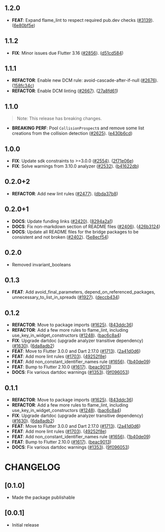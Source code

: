 ## 1.2.0

 - **FEAT**: Expand flame_lint to respect required pub.dev checks ([#3139](https://github.com/flame-engine/flame/issues/3139)). ([6e80bf5e](https://github.com/flame-engine/flame/commit/6e80bf5e679d1cdeeb9362d4103690b0b381161d))

## 1.1.2

 - **FIX**: Minor issues due Flutter 3.16 ([#2856](https://github.com/flame-engine/flame/issues/2856)). ([d51cd584](https://github.com/flame-engine/flame/commit/d51cd584c71a27c242c2f4600282cf8359daaa17))

## 1.1.1

 - **REFACTOR**: Enable new DCM rule: avoid-cascade-after-if-null ([#2676](https://github.com/flame-engine/flame/issues/2676)). ([158fc34c](https://github.com/flame-engine/flame/commit/158fc34cae858cf8d0b5d3b5155763e02454779a))
 - **REFACTOR**: Enable DCM linting ([#2667](https://github.com/flame-engine/flame/issues/2667)). ([27a8fd61](https://github.com/flame-engine/flame/commit/27a8fd61cb7f62513e07a93ff61cf03b426353f2))

## 1.1.0

> Note: This release has breaking changes.

 - **BREAKING** **PERF**: Pool `CollisionProspect`s and remove some list creations from the collision detection ([#2625](https://github.com/flame-engine/flame/issues/2625)). ([e430b6cd](https://github.com/flame-engine/flame/commit/e430b6cdf2e6be52bf384efb3428bcb41ae13d30))

## 1.0.0

 - **FIX**: Update sdk constraints to >=3.0.0 ([#2554](https://github.com/flame-engine/flame/issues/2554)). ([2f71e06e](https://github.com/flame-engine/flame/commit/2f71e06eb86ffc65cd459c4d722eee2470be13e5))
 - **FIX**: Solve warnings from 3.10.0 analyzer ([#2532](https://github.com/flame-engine/flame/issues/2532)). ([b41622db](https://github.com/flame-engine/flame/commit/b41622db8faa7559328f83f8f1d93ec4c6386961))

## 0.2.0+2

 - **REFACTOR**: Add new lint rules ([#2477](https://github.com/flame-engine/flame/issues/2477)). ([dbda37b8](https://github.com/flame-engine/flame/commit/dbda37b81a9a7411559a6ba919ffbda6018b85c2))

## 0.2.0+1

 - **DOCS**: Update funding links ([#2420](https://github.com/flame-engine/flame/issues/2420)). ([8294a2a1](https://github.com/flame-engine/flame/commit/8294a2a15638c504aa2b77f967f5963af1f23c2c))
 - **DOCS**: Fix non-markdown section of README files ([#2406](https://github.com/flame-engine/flame/issues/2406)). ([426b3124](https://github.com/flame-engine/flame/commit/426b3124022e567633c76b80eb389ebce1772ca3))
 - **DOCS**: Update all README files for the bridge packages to be consistent and not broken ([#2402](https://github.com/flame-engine/flame/issues/2402)). ([5e8ecf54](https://github.com/flame-engine/flame/commit/5e8ecf5450688b1287368b3fbc7b0e718a29fce4))

## 0.2.0

 - Removed invariant_booleans

## 0.1.3

 - **FEAT**: Add avoid_final_parameters, depend_on_referenced_packages, unnecessary_to_list_in_spreads ([#1927](https://github.com/flame-engine/flame/issues/1927)). ([deccb434](https://github.com/flame-engine/flame/commit/deccb4349d38b6a91ccf5bdf229980b2a3296ce5))

## 0.1.2

 - **REFACTOR**: Move to package imports ([#1625](https://github.com/flame-engine/flame/issues/1625)). ([843ddc36](https://github.com/flame-engine/flame/commit/843ddc36249272fcb518b44672e1012307dfa1b5))
 - **REFACTOR**: Add a few more rules to flame_lint, including use_key_in_widget_constructors ([#1248](https://github.com/flame-engine/flame/issues/1248)). ([bac6c8a4](https://github.com/flame-engine/flame/commit/bac6c8a4469f2c5c2926335f2f589eec9b1a5b5b))
 - **FIX**: Upgrade dartdoc (upgrade analyzer transitive dependency) ([#1630](https://github.com/flame-engine/flame/issues/1630)). ([6da8adb2](https://github.com/flame-engine/flame/commit/6da8adb28cffd8fcb43e6bf8a33aae22578f1b40))
 - **FEAT**: Move to Flutter 3.0.0 and Dart 2.17.0 ([#1713](https://github.com/flame-engine/flame/issues/1713)). ([2a41d0d6](https://github.com/flame-engine/flame/commit/2a41d0d683391194b7209c47bde91199ab7a663e))
 - **FEAT**: Add more lint rules ([#1703](https://github.com/flame-engine/flame/issues/1703)). ([49252f8e](https://github.com/flame-engine/flame/commit/49252f8ef29aa6b77144dcb97c24346f2f39380b))
 - **FEAT**: Add non_constant_identifier_names rule ([#1656](https://github.com/flame-engine/flame/issues/1656)). ([1b40de09](https://github.com/flame-engine/flame/commit/1b40de094f4e66be7622d077a6e18cecf1964dde))
 - **FEAT**: Bump to Flutter 2.10.0 ([#1617](https://github.com/flame-engine/flame/issues/1617)). ([beac9013](https://github.com/flame-engine/flame/commit/beac901313456cf0b39b6f4e6459f0feed183614))
 - **DOCS**: Fix various dartdoc warnings ([#1353](https://github.com/flame-engine/flame/issues/1353)). ([9f096053](https://github.com/flame-engine/flame/commit/9f096053fd3c8ebd52d301710625a187db09704f))

## 0.1.1

 - **REFACTOR**: Move to package imports ([#1625](https://github.com/flame-engine/flame/issues/1625)). ([843ddc36](https://github.com/flame-engine/flame/commit/843ddc36249272fcb518b44672e1012307dfa1b5))
 - **REFACTOR**: Add a few more rules to flame_lint, including use_key_in_widget_constructors ([#1248](https://github.com/flame-engine/flame/issues/1248)). ([bac6c8a4](https://github.com/flame-engine/flame/commit/bac6c8a4469f2c5c2926335f2f589eec9b1a5b5b))
 - **FIX**: Upgrade dartdoc (upgrade analyzer transitive dependency) ([#1630](https://github.com/flame-engine/flame/issues/1630)). ([6da8adb2](https://github.com/flame-engine/flame/commit/6da8adb28cffd8fcb43e6bf8a33aae22578f1b40))
 - **FEAT**: Move to Flutter 3.0.0 and Dart 2.17.0 ([#1713](https://github.com/flame-engine/flame/issues/1713)). ([2a41d0d6](https://github.com/flame-engine/flame/commit/2a41d0d683391194b7209c47bde91199ab7a663e))
 - **FEAT**: Add more lint rules ([#1703](https://github.com/flame-engine/flame/issues/1703)). ([49252f8e](https://github.com/flame-engine/flame/commit/49252f8ef29aa6b77144dcb97c24346f2f39380b))
 - **FEAT**: Add non_constant_identifier_names rule ([#1656](https://github.com/flame-engine/flame/issues/1656)). ([1b40de09](https://github.com/flame-engine/flame/commit/1b40de094f4e66be7622d077a6e18cecf1964dde))
 - **FEAT**: Bump to Flutter 2.10.0 ([#1617](https://github.com/flame-engine/flame/issues/1617)). ([beac9013](https://github.com/flame-engine/flame/commit/beac901313456cf0b39b6f4e6459f0feed183614))
 - **DOCS**: Fix various dartdoc warnings ([#1353](https://github.com/flame-engine/flame/issues/1353)). ([9f096053](https://github.com/flame-engine/flame/commit/9f096053fd3c8ebd52d301710625a187db09704f))

# CHANGELOG

## [0.1.0]
 - Made the package publishable

## [0.0.1]
 - Initial release
